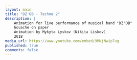 ```yaml
---
layout: main
title: "DZ'OB - Techno 2"
description: |
    Animation for live performance of musical band "DZ'OB" 
    Gouache on paper
    Animation by Mykyta Lyskov (Nikita Liskov)
    2018
media_url: https://www.youtube.com/embed/9MNjNwip7ug
published: true
comments: false
---
```

